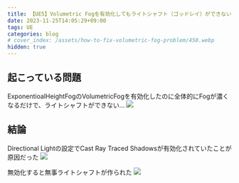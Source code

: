 ```yaml
---
title: 【UE5】Volumetric Fogを有効化してもライトシャフト（ゴッドレイ）ができないときの対処法
date: 2023-11-25T14:05:29+09:00
tags: UE
categories: blog
# cover_index: /assets/how-to-fix-volumetric-fog-problem/450.webp
hidden: true
---
```


## 起こっている問題
ExponentioalHeightFogのVolumetricFogを有効化したのに全体的にFogが濃くなるだけで、ライトシャフトができない...
![](2023-11-25T141219.png)

## 結論
Directional Lightの設定でCast Ray Traced Shadowsが有効化されていたことが原因だった
![](2023-11-25T141419.png)

無効化すると無事ライトシャフトが作られた
![](2023-11-25T141621.png)
